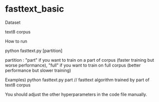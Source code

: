 # fasttext_basic

Dataset

text8 corpus

How to run

python fasttext.py [partition]

partition : "part" if you want to train on a part of corpus (faster training but worse performance), "full" if you want to train on full corpus (better performance but slower training)

Examples) python fasttext.py part // fasttext algorithm trained by part of text8 corpus

You should adjust the other hyperparameters in the code file manually.
